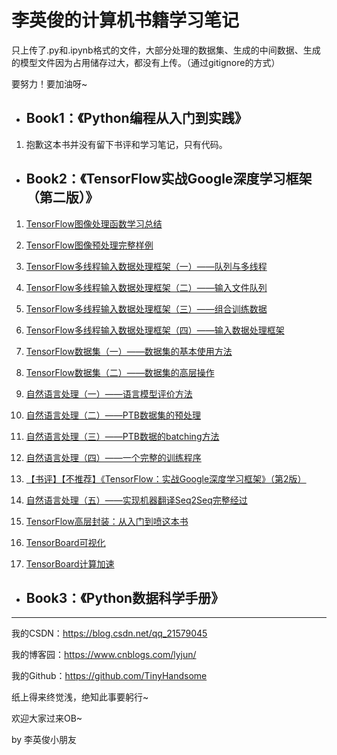 # 李英俊的计算机书籍学习笔记

只上传了.py和.ipynb格式的文件，大部分处理的数据集、生成的中间数据、生成的模型文件因为占用储存过大，都没有上传。（通过gitignore的方式）

要努力！要加油呀~

- ## Book1：《Python编程从入门到实践》

1. 抱歉这本书并没有留下书评和学习笔记，只有代码。

- ## Book2：《TensorFlow实战Google深度学习框架（第二版）》

1. [TensorFlow图像处理函数学习总结](https://blog.csdn.net/qq_21579045/article/details/86569934)

2. [TensorFlow图像预处理完整样例](https://blog.csdn.net/qq_21579045/article/details/86708656)

3. [TensorFlow多线程输入数据处理框架（一）——队列与多线程](https://blog.csdn.net/qq_21579045/article/details/86758536)

4. [TensorFlow多线程输入数据处理框架（二）——输入文件队列](https://blog.csdn.net/qq_21579045/article/details/86762578)

5. [TensorFlow多线程输入数据处理框架（三）——组合训练数据](https://blog.csdn.net/qq_21579045/article/details/86772832)

6. [TensorFlow多线程输入数据处理框架（四）——输入数据处理框架](https://blog.csdn.net/qq_21579045/article/details/86776887)

7. [TensorFlow数据集（一）——数据集的基本使用方法](https://blog.csdn.net/qq_21579045/article/details/86904202)

8. [TensorFlow数据集（二）——数据集的高层操作](https://blog.csdn.net/qq_21579045/article/details/87092969)

9. [自然语言处理（一）——语言模型评价方法](https://blog.csdn.net/qq_21579045/article/details/87689562)

10. [自然语言处理（二）——PTB数据集的预处理](https://blog.csdn.net/qq_21579045/article/details/87782302)

11. [自然语言处理（三）——PTB数据的batching方法](https://blog.csdn.net/qq_21579045/article/details/87894986)

12. [自然语言处理（四）——一个完整的训练程序](https://blog.csdn.net/qq_21579045/article/details/87937488)

13. [【书评】【不推荐】《TensorFlow：实战Google深度学习框架》（第2版）](https://blog.csdn.net/qq_21579045/article/details/88388665)

14. [自然语言处理（五）——实现机器翻译Seq2Seq完整经过](https://blog.csdn.net/qq_21579045/article/details/88657013)

15. [TensorFlow高层封装：从入门到喷这本书](https://blog.csdn.net/qq_21579045/article/details/89848142)

16. [TensorBoard可视化](https://blog.csdn.net/qq_21579045/article/details/90173916)

17. [TensorBoard计算加速](https://blog.csdn.net/qq_21579045/article/details/90298107)

- ## Book3：《Python数据科学手册》



------

我的CSDN：https://blog.csdn.net/qq_21579045

我的博客园：https://www.cnblogs.com/lyjun/

我的Github：https://github.com/TinyHandsome

纸上得来终觉浅，绝知此事要躬行~

欢迎大家过来OB~

by 李英俊小朋友